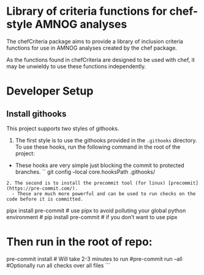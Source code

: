 
<!-- Insert badges here -->
<!-- README.md is generated from README.Rmd. Please edit that file -->

# Library of criteria functions for chef-style AMNOG analyses

The chefCriteria package aims to provide a library of inclusion criteria
functions for use in AMNOG analyses created by the chef package.

As the functions found in chefCriteria are designed to be used with
chef, it may be unwieldy to use these functions independently.

# Developer Setup

## Install githooks

This project supports two styles of githooks.

1.  The first style is to use the githooks provided in the `.githooks`
    directory. To use these hooks, run the following command in the root
    of the project:

- These hooks are very simple just blocking the commit to protected
  branches. \`\` git config –local core.hooksPath .githooks/

<!-- -->


    2. The second is to install the precommit tool (for linux) [precommit](https://pre-commit.com/). 
      - These are much more powerful and can be used to run checks on the code before it is committed.

pipx install pre-commit \# use pipx to avoid polluting your global
python environment \# pip install pre-commit \# if you don’t want to use
pipx

# Then run in the root of repo:

pre-commit install \# Will take 2-3 minutes to run \#pre-commit run –all
\#Optionally run all checks over all files \`\`\`
